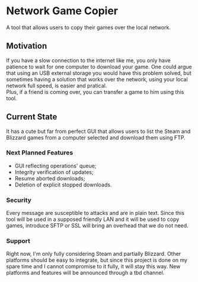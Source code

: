 # Network Game Copier
A tool that allows users to copy their games over the local network.
## Motivation
If you have a slow connection to the internet like me, you only have patience to wait for one computer to download your game. One could argue that using an USB external storage you would have this problem solved, but sometimes having a solution that works over the network, using your local network full speed, is easier and pratical.<br>
Plus, if a friend is coming over, you can transfer a game to him using this tool.
## Current State
It has a cute but far from perfect GUI that allows users to list the Steam and Blizzard games from a computer selected and download them using FTP.
### Next Planned Features
* GUI reflecting operations' queue;
* Integrity verification of updates;
* Resume aborted downloads;
* Deletion of explicit stopped downloads.
### Security
Every message are susceptible to attacks and are in plain text. Since this tool will be used in a supposed friendly LAN and it will be used to copy games, introduce SFTP or SSL will bring an overhead that we do not need.
### Support
Right now, I'm only fully considering Steam and partially Blizzard. Other platforms should be easy to integrate, but since this project is done on my spare time and I cannot compromise to it fully, it will stay this way. New platforms and features will be announced through a tbd channel. 
